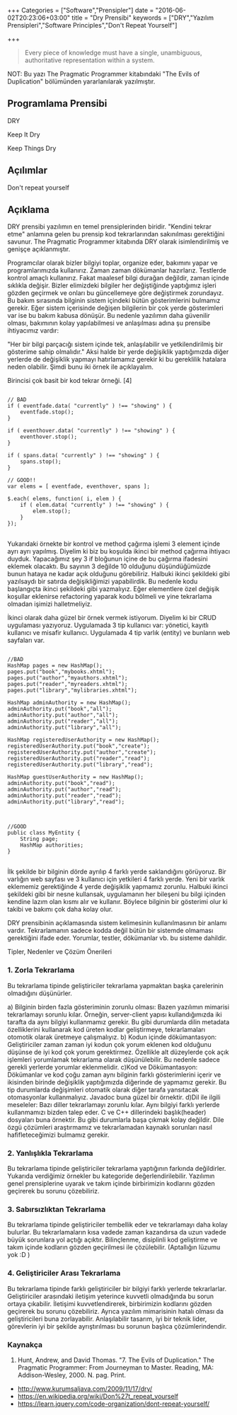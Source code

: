 +++
Categories = ["Software","Prensipler"]
date = "2016-06-02T20:23:06+03:00"
title = "Dry Prensibi"
keywords = ["DRY","Yazılım Prensipleri","Software Principles","Don't Repeat Yourself"]

+++

>Every piece of knowledge must have a single, unambiguous, authoritative representation within a system.

NOT: Bu yazı The Pragmatic Programmer kitabındaki "The Evils of Duplication" bölümünden yararlanılarak yazılmıştır.

## Programlama Prensibi

DRY

Keep It Dry

Keep Things Dry

<!--more-->

## Açılımlar

Don't repeat yourself

## Açıklama

DRY prensibi yazılımın en temel prensiplerinden biridir. "Kendini tekrar etme" anlamına gelen bu prensip kod tekrarlarından sakınılması gerektiğini savunur. The Pragmatic Programmer kitabında DRY olarak isimlendirilmiş ve genişçe açıklanmıştır.

Programcılar olarak bizler bilgiyi toplar, organize eder, bakımını yapar ve programlarımızda kullanırız. Zaman zaman dökümanlar hazırlarız. Testlerde kontrol amaçlı kullanırız. Fakat maalesef bilgi durağan değildir, zaman içinde sıklıkla değişir. Bizler elimizdeki bilgiler her değiştiğinde yaptığımız işleri gözden geçirmek ve onları bu güncellemeye göre değiştirmek zorundayız.  Bu bakım sırasında bilginin sistem içindeki bütün gösterimlerini bulmamız gerekir. Eğer sistem içerisinde değişen bilgilerin bir çok yerde gösterimleri var ise bu bakım kabusa dönüşür. Bu nedenle yazılımın daha güvenilir olması, bakımının kolay yapılabilmesi ve anlaşılması adına şu prensibe ihtiyacımız vardır:

"Her bir bilgi parçacığı sistem içinde tek, anlaşılabilir ve yetkilendirilmiş bir gösterime sahip olmalıdır."
Aksi halde bir yerde değişiklik yaptığımızda diğer yerlerde de değişiklik yapmayı hatırlamamız gerekir ki bu gereklilik hatalara neden olabilir.  Şimdi bunu iki örnek ile açıklayalım.

Birincisi çok basit bir kod tekrar örneği. [4]

<pre>
<code class="language-js">
// BAD
if ( eventfade.data( "currently" ) !== "showing" ) {
    eventfade.stop();
}
 
if ( eventhover.data( "currently" ) !== "showing" ) {
    eventhover.stop();
}
 
if ( spans.data( "currently" ) !== "showing" ) {
    spans.stop();
}
 
// GOOD!!
var elems = [ eventfade, eventhover, spans ];
 
$.each( elems, function( i, elem ) {
    if ( elem.data( "currently" ) !== "showing" ) {
        elem.stop();
    }
});
</code>
</pre>

Yukarıdaki örnekte bir kontrol ve method çağırma işlemi 3 element içinde ayrı ayrı yapılmış. Diyelim ki biz bu koşulda ikinci bir method çağırma ihtiyacı duyduk. Yapacağımız şey 3 if bloğunun içine de bu çağırma ifadesini eklemek olacaktı. Bu sayının 3 değilde 10 olduğunu düşündüğümüzde bunun hataya ne kadar açık olduğunu görebiliriz.  Halbuki ikinci şekildeki gibi yazılsaydı bir satırda değişikliğimizi yapabilirdik. Bu nedenle kodu başlangıçta ikinci şekildeki gibi yazmalıyız. Eğer elementlere özel değişik koşullar eklenirse refactoring yaparak kodu bölmeli ve yine tekrarlama olmadan işimizi halletmeliyiz.

İkinci olarak daha güzel bir örnek vermek istiyorum. Diyelim ki bir CRUD uygulaması yazıyoruz. Uygulamada 3 tip kullanıcı var: yönetici, kayıtlı kullanıcı ve misafir kullanıcı. Uygulamada 4 tip varlık (entity) ve bunların web sayfaları var.

<pre>
<code class="language-java">
//BAD
HashMap<String,String> pages = new HashMap<String, String>();
pages.put("book","mybooks.xhtml");
pages.put("author","myauthors.xhtml");
pages.put("reader","myreaders.xhtml");
pages.put("library","mylibraries.xhtml");

HashMap<String,String> adminAuthority = new HashMap<String,String>();
adminAuthority.put("book","all");
adminAuthority.put("author","all");
adminAuthority.put("reader","all");
adminAuthority.put("library","all");

HashMap<String,String> registeredUserAuthority = new HashMap<String,String>();
registeredUserAuthority.put("book","create");
registeredUserAuthority.put("author","create");
registeredUserAuthority.put("reader","read");
registeredUserAuthority.put("library","read");

HashMap<String,String> guestUserAuthority = new HashMap<String,String>();
adminAuthority.put("book","read");
adminAuthority.put("author","read");
adminAuthority.put("reader","read");
adminAuthority.put("library","read");



//GOOD
public class MyEntity {
    String page;
    HashMap<String,String> authorities;
}
</code>
</pre>


İlk şekilde bir bilginin dörde ayrılıp 4 farklı yerde saklandığını görüyoruz. Bir varlığın web sayfası ve 3 kullanıcı için yetkileri 4 farklı yerde. Yeni bir varlık eklememiz gerektiğinde 4 yerde değişiklik yapmamız zorunlu. Halbuki ikinci şekildeki gibi bir nesne kullansak, uygulamanın her bileşeni bu bilgi içinden kendine lazım olan kısmı alır ve kullanır. Böylece bilginin bir gösterimi olur ki takibi ve bakımı çok daha kolay olur.

DRY prensibinin açıklamasında sistem kelimesinin kullanılmasının bir anlamı vardır. Tekrarlamanın sadece kodda değil bütün bir sistemde olmaması gerektiğini ifade eder. Yorumlar, testler, dökümanlar vb. bu sisteme dahildir.

Tipler, Nedenler ve Çözüm Önerileri

### 1. Zorla Tekrarlama

Bu tekrarlama tipinde geliştiriciler tekrarlama yapmaktan başka çarelerinin olmadığını düşünürler.

a) Bilginin birden fazla gösteriminin zorunlu olması: Bazen yazılımın mimarisi tekrarlamayı sorunlu kılar. Örneğin, server-client yapısı kullandığımızda iki tarafta da aynı bilgiyi kullanmamız gerekir. Bu gibi durumlarda dilin metadata özelliklerini kullanarak kod üreten kodlar geliştirmeye, tekrarlamaları otomotik olarak üretmeye çalışmalıyız.
b) Kodun içinde dökümantasyon: Geliştiriciler zaman zaman iyi kodun çok yorum eklenen kod olduğunu düşünse de iyi kod çok yorum gerektirmez. Özellikle alt düzeylerde çok açık işlemleri yorumlamak tekrarlama olarak düşünülebilir. Bu nedenle sadece gerekli yerlerde yorumlar eklenmelidir.
c)Kod ve Dökümantasyon: Dökümanlar ve kod  çoğu zaman aynı bilginin farklı gösterimlerini içerir ve ikisinden birinde değişiklik yaptığımızda diğerinde de yapmamız gerekir. Bu tip durumlarda değişimleri otomatik olarak diğer tarafa yansıtacak otomasyonlar kullanmalıyız. Javadoc buna güzel bir örnektir.
d)Dil ile ilgili meseleler: Bazı diller tekrarlamayı zorunlu kılar. Aynı bilgiyi farklı yerlerde kullanmamızı bizden talep eder. C ve C++ dillerindeki başlık(header) dosyaları buna örnektir. Bu gibi durumlarla başa çıkmak kolay değildir. Dile özgü çözümleri araştırmamız ve tekrarlamadan kaynaklı sorunları nasıl hafifleteceğimizi bulmamız gerekir.

### 2. Yanlışlıkla Tekrarlama

Bu tekrarlama tipinde geliştiriciler tekrarlama yaptığının farkında değildirler. Yukarıda verdiğimiz örnekler bu kategoride değerlendirilebilir. Yazılımın genel prensiplerine uyarak ve takım içinde birbirimizin kodlarını gözden geçirerek bu sorunu çözebiliriz.

### 3. Sabırsızlıktan Tekrarlama

Bu tekrarlama tipinde geliştiriciler tembellik eder ve tekrarlamayı daha kolay bulurlar. Bu tekrarlamaların kısa vadede zaman kazandırsa da uzun vadede büyük sorunlara yol açtığı açıktır. Bilinçlenme, disiplinli kod geliştirme ve takım içinde kodların gözden geçirilmesi ile çözülebilir. (Aptallığın lüzumu yok :D )

### 4. Geliştiriciler Arası Tekrarlama

Bu tekrarlama tipinde farklı geliştiriciler bir bilgiyi farklı yerlerde tekrarlarlar. Geliştiriciler arasındaki iletişim yeterince kuvvetli olmadığında bu sorun ortaya çıkabilir. İletişimi kuvvetlendirerek, birbirimizin kodlarını gözden geçirerek bu sorunu çözebiliriz. Ayrıca yazılım mimarisinin hatalı olması da geliştiricileri buna zorlayabilir. Anlaşılabilir tasarım, iyi bir teknik lider, görevlerin iyi bir şekilde ayrıştırılması bu sorunun başlıca çözümlerindendir.

### Kaynakça

1. Hunt, Andrew, and David Thomas. "7. The Evils of Duplication." The Pragmatic Programmer: From Journeyman to Master. Reading, MA: Addison-Wesley, 2000. N. pag. Print.
+ http://www.kurumsaljava.com/2009/11/17/dry/
+ https://en.wikipedia.org/wiki/Don%27t_repeat_yourself
+ https://learn.jquery.com/code-organization/dont-repeat-yourself/

